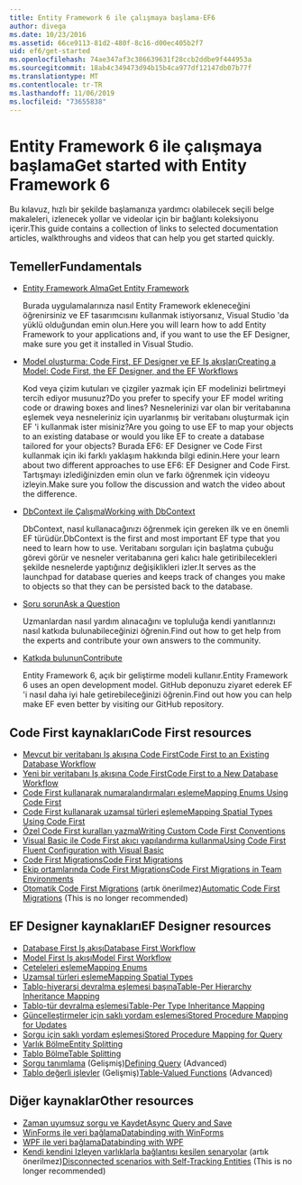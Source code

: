```yaml
---
title: Entity Framework 6 ile çalışmaya başlama-EF6
author: divega
ms.date: 10/23/2016
ms.assetid: 66ce9113-81d2-480f-8c16-d00ec405b2f7
uid: ef6/get-started
ms.openlocfilehash: 74ae347af3c386639631f28ccb2ddbe9f444953a
ms.sourcegitcommit: 18ab4c349473d94b15b4ca977df12147db07b77f
ms.translationtype: MT
ms.contentlocale: tr-TR
ms.lasthandoff: 11/06/2019
ms.locfileid: "73655838"
---
```

# <a name="get-started-with-entity-framework-6"></a><span data-ttu-id="53a8a-102">Entity Framework 6 ile çalışmaya başlama</span><span class="sxs-lookup"><span data-stu-id="53a8a-102">Get started with Entity Framework 6</span></span>

<span data-ttu-id="53a8a-103">Bu kılavuz, hızlı bir şekilde başlamanıza yardımcı olabilecek seçili belge makaleleri, izlenecek yollar ve videolar için bir bağlantı koleksiyonu içerir.</span><span class="sxs-lookup"><span data-stu-id="53a8a-103">This guide contains a collection of links to selected documentation articles, walkthroughs and videos that can help you get started quickly.</span></span>

## <a name="fundamentals"></a><span data-ttu-id="53a8a-104">Temeller</span><span class="sxs-lookup"><span data-stu-id="53a8a-104">Fundamentals</span></span>

* [<span data-ttu-id="53a8a-105">Entity Framework Alma</span><span class="sxs-lookup"><span data-stu-id="53a8a-105">Get Entity Framework</span></span>](~/ef6/fundamentals/install.md)

  <span data-ttu-id="53a8a-106">Burada uygulamalarınıza nasıl Entity Framework ekleneceğini öğrenirsiniz ve EF tasarımcısını kullanmak istiyorsanız, Visual Studio 'da yüklü olduğundan emin olun.</span><span class="sxs-lookup"><span data-stu-id="53a8a-106">Here you will learn how to add Entity Framework to your applications and, if you want to use the EF Designer, make sure you get it installed in Visual Studio.</span></span>

* [<span data-ttu-id="53a8a-107">Model oluşturma: Code First, EF Designer ve EF Iş akışları</span><span class="sxs-lookup"><span data-stu-id="53a8a-107">Creating a Model: Code First, the EF Designer, and the EF Workflows</span></span>](~/ef6/modeling/index.md)

  <span data-ttu-id="53a8a-108">Kod veya çizim kutuları ve çizgiler yazmak için EF modelinizi belirtmeyi tercih ediyor musunuz?</span><span class="sxs-lookup"><span data-stu-id="53a8a-108">Do you prefer to specify your EF model writing code or drawing boxes and lines?</span></span>
<span data-ttu-id="53a8a-109">Nesnelerinizi var olan bir veritabanına eşlemek veya nesneleriniz için uyarlanmış bir veritabanı oluşturmak için EF 'i kullanmak ister misiniz?</span><span class="sxs-lookup"><span data-stu-id="53a8a-109">Are you going to use EF to map your objects to an existing database or would you like EF to create a database tailored for your objects?</span></span>
<span data-ttu-id="53a8a-110">Burada EF6: EF Designer ve Code First kullanmak için iki farklı yaklaşım hakkında bilgi edinin.</span><span class="sxs-lookup"><span data-stu-id="53a8a-110">Here your learn about two different approaches to use EF6: EF Designer and Code First.</span></span>
<span data-ttu-id="53a8a-111">Tartışmayı izlediğinizden emin olun ve farkı öğrenmek için videoyu izleyin.</span><span class="sxs-lookup"><span data-stu-id="53a8a-111">Make sure you follow the discussion and watch the video about the difference.</span></span>

* [<span data-ttu-id="53a8a-112">DbContext ile Çalışma</span><span class="sxs-lookup"><span data-stu-id="53a8a-112">Working with DbContext</span></span>](~/ef6/fundamentals/working-with-dbcontext.md)

  <span data-ttu-id="53a8a-113">DbContext, nasıl kullanacağınızı öğrenmek için gereken ilk ve en önemli EF türüdür.</span><span class="sxs-lookup"><span data-stu-id="53a8a-113">DbContext is the first and most important EF type that you need to learn how to use.</span></span> <span data-ttu-id="53a8a-114">Veritabanı sorguları için başlatma çubuğu görevi görür ve nesneler veritabanına geri kalıcı hale getiribilecekleri şekilde nesnelerde yaptığınız değişiklikleri izler.</span><span class="sxs-lookup"><span data-stu-id="53a8a-114">It serves as the launchpad for database queries and keeps track of changes you make to objects so that they can be persisted back to the database.</span></span>

* [<span data-ttu-id="53a8a-115">Soru sorun</span><span class="sxs-lookup"><span data-stu-id="53a8a-115">Ask a Question</span></span>](~/ef6/resources/get-help.md)

  <span data-ttu-id="53a8a-116">Uzmanlardan nasıl yardım alınacağını ve topluluğa kendi yanıtlarınızı nasıl katkıda bulunabileceğinizi öğrenin.</span><span class="sxs-lookup"><span data-stu-id="53a8a-116">Find out how to get help from the experts and contribute your own answers to the community.</span></span>

* [<span data-ttu-id="53a8a-117">Katkıda bulunun</span><span class="sxs-lookup"><span data-stu-id="53a8a-117">Contribute</span></span>](https://github.com/aspnet/EntityFramework6/)

  <span data-ttu-id="53a8a-118">Entity Framework 6, açık bir geliştirme modeli kullanır.</span><span class="sxs-lookup"><span data-stu-id="53a8a-118">Entity Framework 6 uses an open development model.</span></span> <span data-ttu-id="53a8a-119">GitHub deponuzu ziyaret ederek EF 'i nasıl daha iyi hale getirebileceğinizi öğrenin.</span><span class="sxs-lookup"><span data-stu-id="53a8a-119">Find out how you can help make EF even better by visiting our GitHub repository.</span></span>

## <a name="code-first-resources"></a><span data-ttu-id="53a8a-120">Code First kaynakları</span><span class="sxs-lookup"><span data-stu-id="53a8a-120">Code First resources</span></span>

  - [<span data-ttu-id="53a8a-121">Mevcut bir veritabanı Iş akışına Code First</span><span class="sxs-lookup"><span data-stu-id="53a8a-121">Code First to an Existing Database Workflow</span></span>](~/ef6/modeling/code-first/workflows/existing-database.md)
  - [<span data-ttu-id="53a8a-122">Yeni bir veritabanı Iş akışına Code First</span><span class="sxs-lookup"><span data-stu-id="53a8a-122">Code First to a New Database Workflow</span></span>](~/ef6/modeling/code-first/workflows/new-database.md)
  - [<span data-ttu-id="53a8a-123">Code First kullanarak numaralandırmaları eşleme</span><span class="sxs-lookup"><span data-stu-id="53a8a-123">Mapping Enums Using Code First</span></span>](~/ef6/modeling/code-first/data-types/enums.md)
  - [<span data-ttu-id="53a8a-124">Code First kullanarak uzamsal türleri eşleme</span><span class="sxs-lookup"><span data-stu-id="53a8a-124">Mapping Spatial Types Using Code First</span></span>](~/ef6/modeling/code-first/data-types/spatial.md)
  - [<span data-ttu-id="53a8a-125">Özel Code First kuralları yazma</span><span class="sxs-lookup"><span data-stu-id="53a8a-125">Writing Custom Code First Conventions</span></span>](~/ef6/modeling/code-first/conventions/custom.md)
  - [<span data-ttu-id="53a8a-126">Visual Basic ile Code First akıcı yapılandırma kullanma</span><span class="sxs-lookup"><span data-stu-id="53a8a-126">Using Code First Fluent Configuration with Visual Basic</span></span>](~/ef6/modeling/code-first/fluent/vb.md)
  - [<span data-ttu-id="53a8a-127">Code First Migrations</span><span class="sxs-lookup"><span data-stu-id="53a8a-127">Code First Migrations</span></span>](~/ef6/modeling/code-first/migrations/index.md)
  - [<span data-ttu-id="53a8a-128">Ekip ortamlarında Code First Migrations</span><span class="sxs-lookup"><span data-stu-id="53a8a-128">Code First Migrations in Team Environments</span></span>](~/ef6/modeling/code-first/migrations/teams.md)
  - <span data-ttu-id="53a8a-129">[Otomatik Code First Migrations](~/ef6/modeling/code-first/migrations/automatic.md) (artık önerilmez)</span><span class="sxs-lookup"><span data-stu-id="53a8a-129">[Automatic Code First Migrations](~/ef6/modeling/code-first/migrations/automatic.md) (This is no longer recommended)</span></span>

## <a name="ef-designer-resources"></a><span data-ttu-id="53a8a-130">EF Designer kaynakları</span><span class="sxs-lookup"><span data-stu-id="53a8a-130">EF Designer resources</span></span>
  - [<span data-ttu-id="53a8a-131">Database First Iş akışı</span><span class="sxs-lookup"><span data-stu-id="53a8a-131">Database First Workflow</span></span>](~/ef6/modeling/designer/workflows/database-first.md)
  - [<span data-ttu-id="53a8a-132">Model First Iş akışı</span><span class="sxs-lookup"><span data-stu-id="53a8a-132">Model First Workflow</span></span>](~/ef6/modeling/designer/workflows/model-first.md)
  - [<span data-ttu-id="53a8a-133">Çeteleleri eşleme</span><span class="sxs-lookup"><span data-stu-id="53a8a-133">Mapping Enums</span></span>](~/ef6/modeling/designer/data-types/enums.md)
  - [<span data-ttu-id="53a8a-134">Uzamsal türleri eşleme</span><span class="sxs-lookup"><span data-stu-id="53a8a-134">Mapping Spatial Types</span></span>](~/ef6/modeling/designer/data-types/spatial.md)
  - [<span data-ttu-id="53a8a-135">Tablo-hiyerarşi devralma eşlemesi başına</span><span class="sxs-lookup"><span data-stu-id="53a8a-135">Table-Per Hierarchy Inheritance Mapping</span></span>](~/ef6/modeling/designer/inheritance/tph.md)
  - [<span data-ttu-id="53a8a-136">Tablo-tür devralma eşlemesi</span><span class="sxs-lookup"><span data-stu-id="53a8a-136">Table-Per Type Inheritance Mapping</span></span>](~/ef6/modeling/designer/inheritance/tpt.md)
  - [<span data-ttu-id="53a8a-137">Güncelleştirmeler için saklı yordam eşlemesi</span><span class="sxs-lookup"><span data-stu-id="53a8a-137">Stored Procedure Mapping for Updates</span></span>](~/ef6/modeling/designer/stored-procedures/cud.md)
  - [<span data-ttu-id="53a8a-138">Sorgu için saklı yordam eşlemesi</span><span class="sxs-lookup"><span data-stu-id="53a8a-138">Stored Procedure Mapping for Query</span></span>](~/ef6/modeling/designer/stored-procedures/query.md)
  - [<span data-ttu-id="53a8a-139">Varlık Bölme</span><span class="sxs-lookup"><span data-stu-id="53a8a-139">Entity Splitting</span></span>](~/ef6/modeling/designer/entity-splitting.md)
  - [<span data-ttu-id="53a8a-140">Tablo Bölme</span><span class="sxs-lookup"><span data-stu-id="53a8a-140">Table Splitting</span></span>](~/ef6/modeling/designer/table-splitting.md)
  - <span data-ttu-id="53a8a-141">[Sorgu tanımlama](~/ef6/modeling/designer/advanced/defining-query.md) (Gelişmiş)</span><span class="sxs-lookup"><span data-stu-id="53a8a-141">[Defining Query](~/ef6/modeling/designer/advanced/defining-query.md) (Advanced)</span></span>
  - <span data-ttu-id="53a8a-142">[Tablo değerli işlevler](~/ef6/modeling/designer/advanced/tvfs.md) (Gelişmiş)</span><span class="sxs-lookup"><span data-stu-id="53a8a-142">[Table-Valued Functions](~/ef6/modeling/designer/advanced/tvfs.md) (Advanced)</span></span>

## <a name="other-resources"></a><span data-ttu-id="53a8a-143">Diğer kaynaklar</span><span class="sxs-lookup"><span data-stu-id="53a8a-143">Other resources</span></span>
  - [<span data-ttu-id="53a8a-144">Zaman uyumsuz sorgu ve Kaydet</span><span class="sxs-lookup"><span data-stu-id="53a8a-144">Async Query and Save</span></span>](~/ef6/fundamentals/async.md)
  - [<span data-ttu-id="53a8a-145">WinForms ile veri bağlama</span><span class="sxs-lookup"><span data-stu-id="53a8a-145">Databinding with WinForms</span></span>](~/ef6/fundamentals/databinding/winforms.md)
  - [<span data-ttu-id="53a8a-146">WPF ile veri bağlama</span><span class="sxs-lookup"><span data-stu-id="53a8a-146">Databinding with WPF</span></span>](~/ef6/fundamentals/databinding/wpf.md)
  - <span data-ttu-id="53a8a-147">[Kendi kendini Izleyen varlıklarla bağlantısı kesilen senaryolar](~/ef6/fundamentals/disconnected-entities/self-tracking-entities/walkthrough.md) (artık önerilmez)</span><span class="sxs-lookup"><span data-stu-id="53a8a-147">[Disconnected scenarios with Self-Tracking Entities](~/ef6/fundamentals/disconnected-entities/self-tracking-entities/walkthrough.md) (This is no longer recommended)</span></span>
